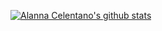 [![Alanna Celentano's github stats](https://github-readme-stats.vercel.app/api?username=celentanoad&hide=stars&count_private=true&show_icons=true&theme=slateorange)](https://github.com/celentanoad/github-readme-stats)
